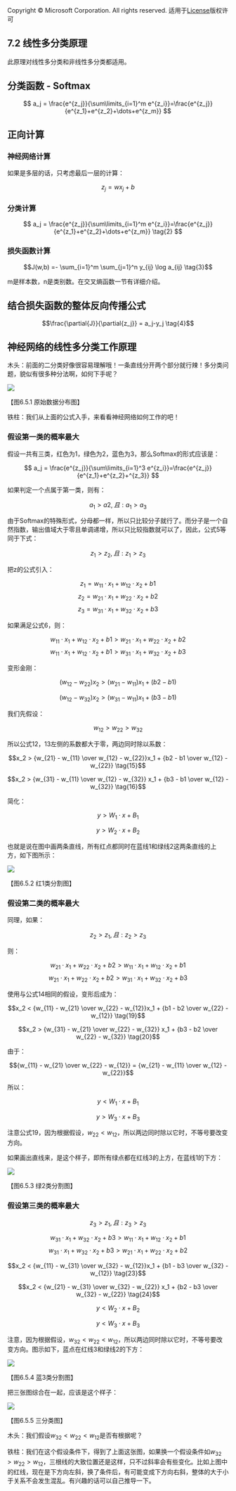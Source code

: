 Copyright © Microsoft Corporation. All rights reserved.
  适用于[License](https://github.com/Microsoft/ai-edu/blob/master/LICENSE.md)版权许可

## 7.2 线性多分类原理

此原理对线性多分类和非线性多分类都适用。

## 分类函数 - Softmax

$$
a_j = \frac{e^{z_j}}{\sum\limits_{i=1}^m e^{z_i}}=\frac{e^{z_j}}{e^{z_1}+e^{z_2}+\dots+e^{z_m}}
$$

## 正向计算

### 神经网络计算

如果是多层的话，只考虑最后一层的计算：

$$
z_j = wx_j+b  \tag{1}
$$

### 分类计算

$$
a_j = \frac{e^{z_j}}{\sum\limits_{i=1}^m e^{z_i}}=\frac{e^{z_j}}{e^{z_1}+e^{z_2}+\dots+e^{z_m}} \tag{2}
$$

### 损失函数计算

$$J(w,b) =- \sum_{i=1}^m \sum_{j=1}^n y_{ij} \log a_{ij} \tag{3}$$

m是样本数，n是类别数。在交叉熵函数一节有详细介绍。

## 结合损失函数的整体反向传播公式

$$\frac{\partial{J}}{\partial{z_j}} = a_j-y_j \tag{4}$$

## 神经网络的线性多分类工作原理

木头：前面的二分类好像很容易理解哦！一条直线分开两个部分就行辣！多分类问题，貌似有很多种分法啊，如何下手呢？

<img src="..\Images\7\MultipleClassifierData.png">

【图6.5.1 原始数据分布图】

铁柱：我们从上面的公式入手，来看看神经网络如何工作的吧！

### 假设第一类的概率最大

假设一共有三类，红色为1，绿色为2，蓝色为3，那么Softmax的形式应该是：

$$
a_j = \frac{e^{z_j}}{\sum\limits_{i=1}^3 e^{z_i}}=\frac{e^{z_j}}{e^{z_1}+e^{z_2}+^{z_3}}
$$

如果判定一个点属于第一类，则有：

$$a_1 > a2 , 且: a_1 > a_3 \tag{5}$$

由于Softmax的特殊形式，分母都一样，所以只比较分子就行了。而分子是一个自然指数，输出值域大于零且单调递增，所以只比较指数就可以了，因此，公式5等同于下式：

$$z_1 > z_2 , 且: z_1 > z_3 \tag{6}$$

把z的公式引入：

$$z_1 = w_{11} \cdot x_1 + w_{12} \cdot x_2 + b1 \tag{7}$$
$$z_2 = w_{21} \cdot x_1 + w_{22} \cdot x_2 + b2 \tag{8}$$
$$z_3 = w_{31} \cdot x_1 + w_{32} \cdot x_2 + b3 \tag{9}$$

如果满足公式6，则：

$$w_{11} \cdot x_1 + w_{12} \cdot x_2 + b1  > w_{21} \cdot x_1 + w_{22} \cdot x_2 + b2 \tag{10}$$
$$w_{11} \cdot x_1 + w_{12} \cdot x_2 + b1  > w_{31} \cdot x_1 + w_{32} \cdot x_2 + b3 \tag{11}$$

变形金刚：

$$(w_{12} - w_{22})x_2 > (w_{21} - w_{11})x_1 + (b2 - b1) \tag{12}$$

$$(w_{12} - w_{32})x_2 > (w_{31} - w_{11})x_1 + (b3 - b1) \tag{13}$$

我们先假设：

$$w_{12} > w_{22} > w_{32} \tag{14}$$

所以公式12，13左侧的系数都大于零，两边同时除以系数：

$$x_2 > {w_{21} - w_{11} \over w_{12} - w_{22}}x_1 + {b2 - b1 \over w_{12} - w_{22}} \tag{15}$$

$$x_2 > {w_{31} - w_{11} \over w_{12} - w_{32}} x_1 + {b3 - b1 \over w_{12} - w_{32}} \tag{16}$$

简化：

$$y > W_1 \cdot x + B_1 \tag{17}$$

$$y > W_2 \cdot x + B_2 \tag{18}$$

也就是说在图中画两条直线，所有红点都同时在蓝线1和绿线2这两条直线的上方，如下图所示：

<img src="..\Images\7\z1z2z3.png">

【图6.5.2 红1类分割图】

### 假设第二类的概率最大

同理，如果：

$$z_2 > z_1 , 且: z_2 > z_3$$

则：

$$w_{21} \cdot x_1 + w_{22} \cdot x_2 + b2 > w_{11} \cdot x_1 + w_{12} \cdot x_2 + b1$$
$$w_{21} \cdot x_1 + w_{22} \cdot x_2 + b2  > w_{31} \cdot x_1 + w_{32} \cdot x_2 + b3$$

使用与公式14相同的假设，变形后成为：

$$x_2 < {w_{11} - w_{21} \over w_{22} - w_{12}}x_1 + {b1 - b2 \over w_{22} - w_{12}} \tag{19}$$

$$x_2 > {w_{31} - w_{21} \over w_{22} - w_{32}} x_1 + {b3 - b2 \over w_{22} - w_{32}} \tag{20}$$

由于：

$${w_{11} - w_{21} \over w_{22} - w_{12}} = {w_{21} - w_{11} \over w_{12} - w_{22}}$$

所以：

$$y < W_1 \cdot x + B_1 \tag{21}$$

$$y > W_3 \cdot x + B_3 \tag{22}$$

注意公式19，因为根据假设，$w_{22} < w_{12}$，所以两边同时除以它时，不等号要改变方向。

如果画出直线来，是这个样子，即所有绿点都在红线3的上方，在蓝线1的下方：

<img src="..\Images\7\z2z1z3.png">

【图6.5.3 绿2类分割图】

### 假设第三类的概率最大

$$z_3 > z_1 , 且: z_3 > z_3$$

$$w_{31} \cdot x_1 + w_{32} \cdot x_2 + b3 > w_{11} \cdot x_1 + w_{12} \cdot x_2 + b1$$
$$w_{31} \cdot x_1 + w_{32} \cdot x_2 + b3  > w_{21} \cdot x_1 + w_{22} \cdot x_2 + b2$$


$$x_2 < {w_{11} - w_{31} \over w_{32} - w_{12}}x_1 + {b1 - b3 \over w_{32} - w_{12}} \tag{23}$$

$$x_2 < {w_{21} - w_{31} \over w_{32} - w_{22}} x_1 + {b2 - b3 \over w_{32} - w_{22}} \tag{24}$$


$$y < W_2 \cdot x + B_2 \tag{25}$$

$$y < W_3 \cdot x + B_3 \tag{26}$$

注意，因为根据假设，$w_{32} < w_{22} < w_{12}$，所以两边同时除以它时，不等号要改变方向。图示如下，蓝点在红线3和绿线2的下方：

<img src="..\Images\7\z3z2z1.png">

【图6.5.4 蓝3类分割图】

把三张图综合在一起，应该是这个样子：

<img src="..\Images\7\z123.png">

【图6.5.5 三分类图】

木头：我们假设$w_{32} < w_{22} < w_{12}$是否有根据呢？

铁柱：我们在这个假设条件下，得到了上面这张图，如果换一个假设条件如$w_{32} > w_{22} > w_{12}$，三根线的大致位置还是这样，只不过斜率会有些变化。比如上图中的红线，现在是下方向左斜，换了条件后，有可能变成下方向右斜，整体的大于小于关系不会发生混乱。有兴趣的话可以自己推导一下。

